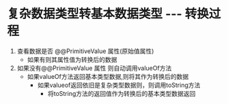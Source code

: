 # 复杂数据类型转基本数据类型 --- 转换过程

1. 查看数据是否 @@PrimitiveValue 属性(原始值属性)
   - 如果有则其属性值为转换后的数据
2. 如果没有@@PrimitiveValue 属性 则自动调用valueOf方法
   - 如果valueOf方法返回基本类型数据,则将其作为转换后的数据
     - 如果valueof返回依旧是复杂类型数据则，则调用toString方法
       - 将toString方法的返回值作为转换后的基本类型数据返回